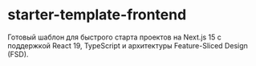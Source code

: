 # starter-template-frontend
Готовый шаблон для быстрого старта проектов на Next.js 15 с поддержкой React 19, TypeScript и архитектуры Feature-Sliced Design (FSD).
